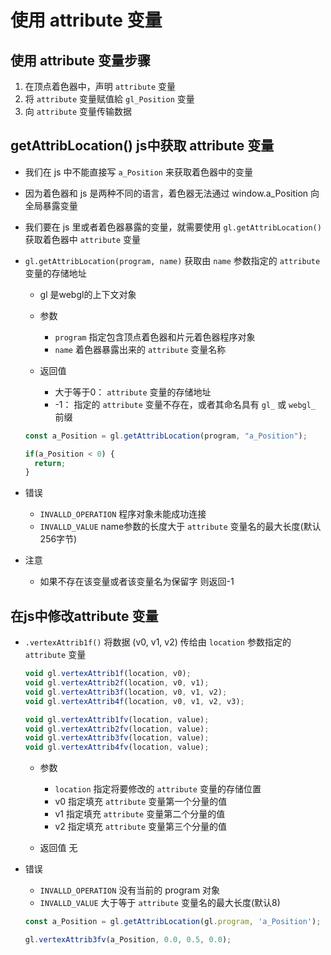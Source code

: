 # 使用 attribute 变量

## 使用 attribute 变量步骤

1. 在顶点着色器中，声明 `attribute` 变量
2. 将 `attribute` 变量赋值給 `gl_Position` 变量
3. 向 `attribute` 变量传输数据

## getAttribLocation() js中获取 attribute 变量

+ 我们在 js 中不能直接写 `a_Position` 来获取着色器中的变量
+ 因为着色器和 js 是两种不同的语言，着色器无法通过 window.a_Position 向全局暴露变量
+ 我们要在 js 里或者着色器暴露的变量，就需要使用 `gl.getAttribLocation()` 获取着色器中 `attribute` 变量

+ `gl.getAttribLocation(program, name)` 获取由 `name` 参数指定的 `attribute` 变量的存储地址

  + gl 是webgl的上下文对象

  + 参数

    + `program` 指定包含顶点着色器和片元着色器程序对象
    + `name` 着色器暴露出来的 `attribute` 变量名称

  + 返回值

    + 大于等于0： `attribute` 变量的存储地址
    + -1： 指定的 `attribute` 变量不存在，或者其命名具有 `gl_` 或 `webgl_` 前缀

  ```js
  const a_Position = gl.getAttribLocation(program, "a_Position");

  if(a_Position < 0) {
    return;
  }
  ```

+ 错误

  + `INVALLD_OPERATION` 程序对象未能成功连接
  + `INVALLD_VALUE` name参数的长度大于 `attribute` 变量名的最大长度(默认256字节)

+ 注意

  + 如果不存在该变量或者该变量名为保留字 则返回-1

## 在js中修改attribute 变量

+ `.vertexAttrib1f()` 将数据 (v0, v1, v2) 传给由 `location` 参数指定的 `attribute` 变量

  ```js
  void gl.vertexAttrib1f(location, v0);
  void gl.vertexAttrib2f(location, v0, v1);
  void gl.vertexAttrib3f(location, v0, v1, v2);
  void gl.vertexAttrib4f(location, v0, v1, v2, v3);

  void gl.vertexAttrib1fv(location, value);
  void gl.vertexAttrib2fv(location, value);
  void gl.vertexAttrib3fv(location, value);
  void gl.vertexAttrib4fv(location, value);
  ```

  + 参数

    + `location` 指定将要修改的 `attribute` 变量的存储位置
    + v0 指定填充 `attribute` 变量第一个分量的值
    + v1 指定填充 `attribute` 变量第二个分量的值
    + v2 指定填充 `attribute` 变量第三个分量的值

  + 返回值 无

+ 错误

  + `INVALLD_OPERATION` 没有当前的 program 对象
  + `INVALLD_VALUE` 大于等于 `attribute` 变量名的最大长度(默认8)


  ```js
  const a_Position = gl.getAttribLocation(gl.program, 'a_Position');

  gl.vertexAttrib3fv(a_Position, 0.0, 0.5, 0.0);
  ```
